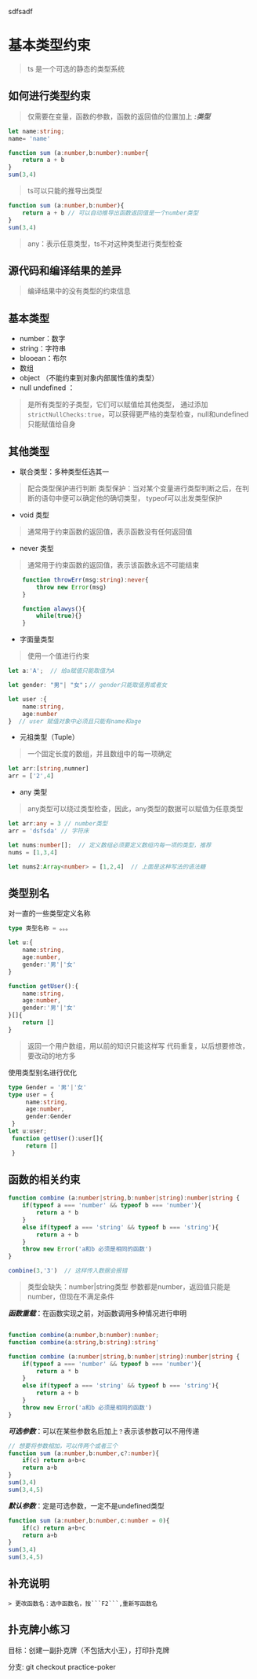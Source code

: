 
sdfsadf
# 基本类型约束

> ts 是一个可选的静态的类型系统

## 如何进行类型约束
    
> 仅需要在变量，函数的参数，函数的返回值的位置加上 ***:类型***

```typescript
let name:string;
name= 'name'

function sum (a:number,b:number):number{
    return a + b
}
sum(3,4)
```
> ts可以只能的推导出类型

```typescript
function sum (a:number,b:number){
    return a + b // 可以自动推导出函数返回值是一个number类型
}
sum(3,4)
```

> any：表示任意类型，ts不对这种类型进行类型检查

## 源代码和编译结果的差异
    
> 编译结果中的没有类型的约束信息

## 基本类型

- number：数字
- string：字符串
- blooean：布尔
- 数组
- object （不能约束到对象内部属性值的类型）
- null undefined ：
> 是所有类型的子类型，它们可以赋值给其他类型，
> 通过添加```strictNullChecks:true```，可以获得更严格的类型检查，null和undefined只能赋值给自身

## 其他类型

- 联合类型：多种类型任选其一
> 配合类型保护进行判断
> 类型保护：当对某个变量进行类型判断之后，在判断的语句中便可以确定他的确切类型，
> typeof可以出发类型保护

- void 类型
> 通常用于约束函数的返回值，表示函数没有任何返回值

- never 类型
> 通常用于约束函数的返回值，表示该函数永远不可能结束
```typescript
    function throwErr(msg:string):never{
        throw new Error(msg)
    }

    function alawys(){
        while(true){}
    }
```
- 字面量类型
> 使用一个值进行约束
```typescript
let a:'A';  // 给a赋值只能取值为A

let gender: "男"| "女"；// gender只能取值男或者女

let user :{
    name:string,
    age:number
}  // user 赋值对象中必须且只能有name和age
```
- 元祖类型（Tuple）
> 一个固定长度的数组，并且数组中的每一项确定
```typescript
let arr:[string,numner]
arr = ['2',4]
```
- any 类型
> any类型可以绕过类型检查，因此，any类型的数据可以赋值为任意类型
```typescript
let arr:any = 3 // number类型
arr = 'dsfsda' // 字符床
```

```typescript
let nums:number[];  // 定义数组必须要定义数组内每一项的类型，推荐
nums = [1,3,4]

let nums2:Array<number> = [1,2,4]  // 上面是这种写法的语法糖
```

## 类型别名
对一直的一些类型定义名称
```typescript
type 类型名称 = 。。。
```
 ```typescript
 let u:{
     name:string,
     age:number,
     gender:'男'|'女'
 }

 function getUser():{
     name:string,
     age:number,
     gender:'男'|'女'
 }[]{
     return []
 }  
 ```
> 返回一个用户数组，用以前的知识只能这样写
> 代码重复，以后想要修改，要改动的地方多

使用类型别名进行优化
```typescript
type Gender = '男'|'女'
type user = {
     name:string,
     age:number,
     gender:Gender
 }
let u:user;
 function getUser():user[]{
     return []
 }  
 ```
## 函数的相关约束
```typescript
function combine (a:number|string,b:number|string):number|string {
    if(typeof a === 'number' && typeof b === 'number'){
        return a * b
    }
    else if(typeof a === 'string' && typeof b === 'string'){
        return a + b
    }
    throw new Error('a和b 必须是相同的函数')
}

combine(3,'3')  // 这样传入数据会报错
```
> 类型会缺失：number|string类型
> 参数都是number，返回值只能是number，但现在不满足条件

***函数重载***：在函数实现之前，对函数调用多种情况进行申明
```typescript

function combine(a:number,b:number):number;
function combine(a:string,b:string):string'

function combine (a:number|string,b:number|string):number|string {
    if(typeof a === 'number' && typeof b === 'number'){
        return a * b
    }
    else if(typeof a === 'string' && typeof b === 'string'){
        return a + b
    }
    throw new Error('a和b 必须是相同的函数')
}
```
***可选参数***：可以在某些参数名后加上`？`表示该参数可以不用传递
```typescript
// 想要将参数相加，可以传两个或者三个
function sum (a:number,b:number,c?:number){
    if(c) return a+b+c
    return a+b
}
sum(3,4)
sum(3,4,5)
```
***默认参数***：定是可选参数，一定不是undefined类型
```typescript
function sum (a:number,b:number,c:number = 0){
    if(c) return a+b+c
    return a+b
}
sum(3,4)
sum(3,4,5)
```

## 补充说明

    > 更改函数名：选中函数名，按```F2```,重新写函数名

## 扑克牌小练习

目标：创建一副扑克牌（不包括大小王），打印扑克牌


分支:
git checkout  practice-poker
